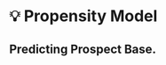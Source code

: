 # 💡 Propensity Model
Predicting Prospect Base.
---------------------
<p align="center">
  <kbd>
  <img src="https://github.com/rjrockzz/propensity-model/blob/master/static/assets/img/pipeline.png>
  </kbd>  
</p><br><br>
